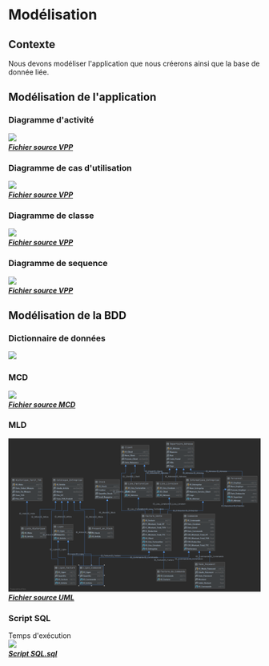# Modélisation

## Contexte

Nous devons modéliser l'application que nous créerons ainsi que la base de donnée liée.

## Modélisation de l'application

### Diagramme d'activité

![](./Diagrammes/Activity_Diagram.png)  
[***Fichier source VPP***](./Diagrammes/Activity_Diagram.vpp)

### Diagramme de cas d'utilisation

![](./Diagrammes/Use_Case_Diagram.png)  
[***Fichier source VPP***](./Diagrammes/Use_Case_Diagram.vpp)

### Diagramme de classe

![](./Diagrammes/Class_Diagram.png)  
[***Fichier source VPP***](./Diagrammes/Class_Diagram.vpp)

### Diagramme de sequence

![](./Diagrammes/Sequence_Diagram.png)  
[***Fichier source VPP***](./Diagrammes/Sequence_Diagram.vpp)

## Modélisation de la BDD

### Dictionnaire de données

![](./Merise/MCD/Dictionnaire.png)

### MCD

![](./Merise/MCD/MCD.png)  
[***Fichier source MCD***](./Merise/MCD/MCD)

### MLD

![](./Merise/MLD/MLD.png)  
[***Fichier source UML***](./Merise/MLD/MLD.uml)

### Script SQL
Temps d'exécution  
![](./Merise/Script_SQL/temps_execution.png)  
[***Script SQL.sql***](./Merise/Script_SQL/Script_SQL.sql)

